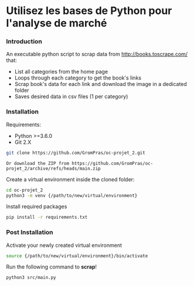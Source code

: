 # Utilisez les bases de Python pour l'analyse de marché

### Introduction

An executable python script to scrap data from http://books.toscrape.com/ that:

- List all categories from the home page
- Loops through each category to get the book's links
- Scrap book's data for each link and download the image in a dedicated folder
- Saves desired data in csv files (1 per category)

### Installation

Requirements:

- Python >=3.6.0
- Git 2.X

```sh
git clone https://github.com/GromPras/oc-projet_2.git
```

`Or download the ZIP from https://github.com/GromPras/oc-projet_2/archive/refs/heads/main.zip`

Create a virtual environment inside the cloned folder:

```sh
cd oc-projet_2
python3 -m venv {/path/to/new/virtual/environment}
```

Install required packages

```sh
pip install -r requirements.txt
```

### Post Installation

Activate your newly created virtual environment

```sh
source {/path/to/new/virtual/environment}/bin/activate
```

Run the following command to **scrap**!

```sh
python3 src/main.py
```
